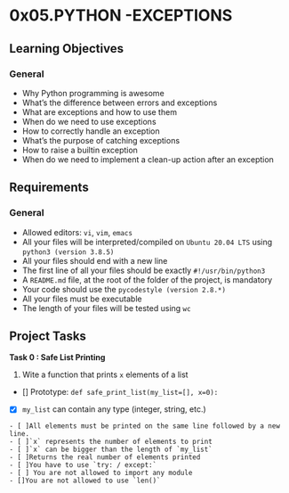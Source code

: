 # 0x05.PYTHON -EXCEPTIONS
## Learning Objectives
### General
- Why Python programming is awesome
- What’s the difference between errors and exceptions
- What are exceptions and how to use them
- When do we need to use exceptions
- How to correctly handle an exception
- What’s the purpose of catching exceptions
- How to raise a builtin exception
- When do we need to implement a clean-up action after an exception

## Requirements
### General
- Allowed editors: `vi`, `vim`, `emacs`
- All your files will be interpreted/compiled on `Ubuntu 20.04 LTS` using `python3 (version 3.8.5)`
- All your files should end with a new line
- The first line of all your files should be exactly `#!/usr/bin/python3`
- A `README.md` file, at the root of the folder of the project, is mandatory
- Your code should use the `pycodestyle (version 2.8.*)`
- All your files must be executable
- The length of your files will be tested using `wc`

## Project Tasks
**Task 0 : Safe List Printing**
1. Wite a function that prints `x` elements of a list

- [] Prototype: `def safe_print_list(my_list=[], x=0):`
- [x] `my_list` can contain any type (integer, string, etc.)
```
- [ ]All elements must be printed on the same line followed by a new line.
- [ ]`x` represents the number of elements to print
- [ ]`x` can be bigger than the length of `my_list`
- [ ]Returns the real number of elements printed
- [ ]You have to use `try: / except:`
- [ ] You are not allowed to import any module
- []You are not allowed to use `len()`
```
